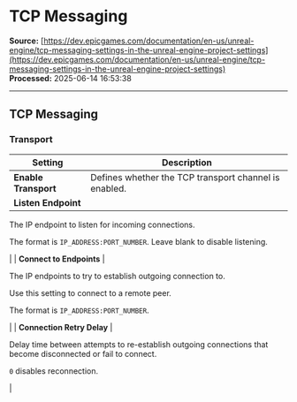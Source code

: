 # TCP Messaging

**Source:** [https://dev.epicgames.com/documentation/en-us/unreal-engine/tcp-messaging-settings-in-the-unreal-engine-project-settings](https://dev.epicgames.com/documentation/en-us/unreal-engine/tcp-messaging-settings-in-the-unreal-engine-project-settings)  
**Processed:** 2025-06-14 16:53:38

---

## TCP Messaging

### Transport

| **Setting** | **Description** |
| --- | --- |
| **Enable Transport** | Defines whether the TCP transport channel is enabled. |
| **Listen Endpoint** | 
The IP endpoint to listen for incoming connections.

The format is `IP_ADDRESS:PORT_NUMBER`. Leave blank to disable listening.



 |
| **Connect to Endpoints** | 

The IP endpoints to try to establish outgoing connection to.

Use this setting to connect to a remote peer.

The format is `IP_ADDRESS:PORT_NUMBER`.



 |
| **Connection Retry Delay** | 

Delay time between attempts to re-establish outgoing connections that become disconnected or fail to connect.

`0` disables reconnection.



 |